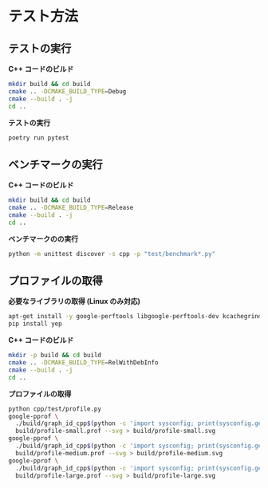 # テスト方法

## テストの実行

**C++ コードのビルド**
```bash
mkdir build && cd build
cmake .. -DCMAKE_BUILD_TYPE=Debug
cmake --build . -j
cd ..
```

**テストの実行**
```bash
poetry run pytest
```


## ベンチマークの実行

**C++ コードのビルド**
```bash
mkdir build && cd build
cmake .. -DCMAKE_BUILD_TYPE=Release
cmake --build . -j
cd ..
```

**ベンチマークのの実行**
```bash
python -m unittest discover -s cpp -p "test/benchmark*.py"
```


## プロファイルの取得

**必要なライブラリの取得 (Linux のみ対応)**
```bash
apt-get install -y google-perftools libgoogle-perftools-dev kcachegrind
pip install yep
```

**C++ コードのビルド**
```bash
mkdir -p build && cd build
cmake .. -DCMAKE_BUILD_TYPE=RelWithDebInfo
cmake --build . -j
cd ..
```

**プロファイルの取得**
```bash
python cpp/test/profile.py
google-pprof \
  ./build/graph_id_cpp$(python -c 'import sysconfig; print(sysconfig.get_config_var("EXT_SUFFIX"))') \
  build/profile-small.prof --svg > build/profile-small.svg
google-pprof \
  ./build/graph_id_cpp$(python -c 'import sysconfig; print(sysconfig.get_config_var("EXT_SUFFIX"))') \
  build/profile-medium.prof --svg > build/profile-medium.svg
google-pprof \
  ./build/graph_id_cpp$(python -c 'import sysconfig; print(sysconfig.get_config_var("EXT_SUFFIX"))') \
  build/profile-large.prof --svg > build/profile-large.svg
```

